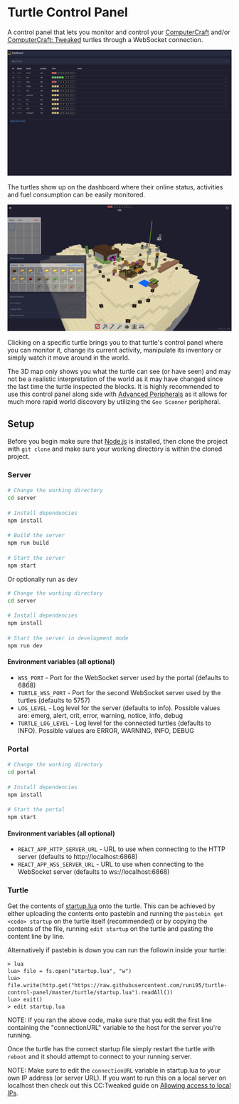 # Turtle Control Panel

A control panel that lets you monitor and control your [ComputerCraft](https://www.computercraft.info/) and/or [ComputerCraft: Tweaked](https://tweaked.cc/) turtles through a WebSocket connection.

![Dashboard](/images/Dashboard.png)

The turtles show up on the dashboard where their online status, activities and fuel consumption can be easily monitored.

![Turtle](/images/Turtle.png)

Clicking on a specific turtle brings you to that turtle's control panel where you can monitor it, change its current activity, manipulate its inventory or simply watch it move around in the world.

The 3D map only shows you what the turtle can see (or have seen) and may not be a realistic interpretation of the world as it may have changed since the last time the turtle inspected the blocks. It is highly recommended to use this control panel along side with [Advanced Peripherals](https://www.curseforge.com/minecraft/mc-mods/advanced-peripherals) as it allows for much more rapid world discovery by utilizing the `Geo Scanner` peripheral.

## Setup

Before you begin make sure that [Node.js](https://nodejs.org/en/) is installed, then clone the project with `git clone` and make sure your working directory is within the cloned project.

### Server

```sh
# Change the working directory
cd server

# Install dependencies
npm install

# Build the server
npm run build

# Start the server
npm start
```

Or optionally run as dev

```sh
# Change the working directory
cd server

# Install dependencies
npm install

# Start the server in development mode
npm run dev
```

#### Environment variables (all optional)

- `WSS_PORT` - Port for the WebSocket server used by the portal  (defaults to 6868) 
- `TURTLE_WSS_PORT` - Port for the second WebSocket server used by the turtles (defaults to 5757)
- `LOG_LEVEL` - Log level for the server (defaults to info). Possible values are: emerg, alert, crit, error, warning, notice, info, debug
- `TURTLE_LOG_LEVEL` - Log level for the connected turtles (defaults to INFO). Possible values are ERROR, WARNING, INFO, DEBUG 

### Portal

```sh
# Change the working directory
cd portal

# Install dependencies
npm install

# Start the portal
npm start
```

#### Environment variables (all optional)

- `REACT_APP_HTTP_SERVER_URL` - URL to use when connecting to the HTTP server (defaults to http://localhost:6868)
- `REACT_APP_WSS_SERVER_URL` - URL to use when connecting to the WebSocket server (defaults to ws://localhost:6868)

### Turtle

Get the contents of [startup.lua](./turtle/startup.lua) onto the turtle. This can be achieved by either uploading the contents onto pastebin and running the `pastebin get <code> startup` on the turtle itself (recommended) or by copying the contents of the file, running `edit startup` on the turtle and pasting the content line by line.

Alternatively if pastebin is down you can run the followin inside your turtle:

```
> lua
lua> file = fs.open("startup.lua", "w")
lua> file.write(http.get("https://raw.githubusercontent.com/runi95/turtle-control-panel/master/turtle/startup.lua").readAll())
lua> exit()
> edit startup.lua
```

NOTE: If you ran the above code, make sure that you edit the first line containing the "connectionURL" variable to the host for the server you're running.

Once the turtle has the correct startup file simply restart the turtle with `reboot` and it should attempt to connect to your running server.

NOTE: Make sure to edit the `connectionURL` variable in startup.lua to your own IP address (or server URL). If you want to run this on a local server on localhost then check out this CC:Tweaked guide on [Allowing access to local IPs](https://tweaked.cc/guide/local_ips.html).
